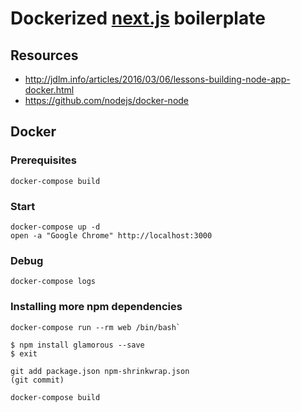 # Dockerized [next.js](https://github.com/zeit/next.js/) boilerplate

## Resources

* http://jdlm.info/articles/2016/03/06/lessons-building-node-app-docker.html
* https://github.com/nodejs/docker-node

## Docker

### Prerequisites

`docker-compose build`

### Start

`docker-compose up -d`  
`open -a "Google Chrome" http://localhost:3000`

### Debug

`docker-compose logs`

### Installing more npm dependencies

```
docker-compose run --rm web /bin/bash`

$ npm install glamorous --save
$ exit

git add package.json npm-shrinkwrap.json
(git commit)

docker-compose build
```

